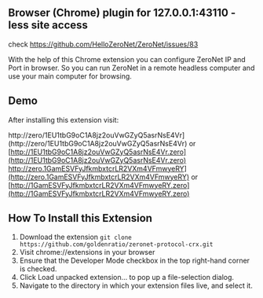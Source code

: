 **Browser (Chrome) plugin for 127.0.0.1:43110 -less site access**
-----------------------------
check https://github.com/HelloZeroNet/ZeroNet/issues/83

With the help of this Chrome extension you can configure ZeroNet IP and Port in browser.
So you can run ZeroNet in a remote headless computer and use your main computer for browsing.

**Demo**
-----------------------------
After installing this extension visit:

http://zero/1EU1tbG9oC1A8jz2ouVwGZyQ5asrNsE4Vr](http://zero/1EU1tbG9oC1A8jz2ouVwGZyQ5asrNsE4Vr) or [http://1EU1tbG9oC1A8jz2ouVwGZyQ5asrNsE4Vr.zero](http://1EU1tbG9oC1A8jz2ouVwGZyQ5asrNsE4Vr.zero)
http://zero.1GamESVFyJfkmbxtcrLR2VXm4VFmwyeRY](http://zero.1GamESVFyJfkmbxtcrLR2VXm4VFmwyeRY) or [http://1GamESVFyJfkmbxtcrLR2VXm4VFmwyeRY.zero](http://1GamESVFyJfkmbxtcrLR2VXm4VFmwyeRY.zero)


**How To Install this Extension**
-----------------------------

1. Download the extension ```git clone https://github.com/goldenratio/zeronet-protocol-crx.git ```
2. Visit chrome://extensions in your browser
3. Ensure that the Developer Mode checkbox in the top right-hand corner is checked.
4. Click Load unpacked extension… to pop up a file-selection dialog.
5. Navigate to the directory in which your extension files live, and select it.